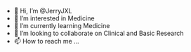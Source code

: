 - 👋 Hi, I’m @JerryJXL
- 👀 I’m interested in Medicine
- 🌱 I’m currently learning Medicine
- 💞️ I’m looking to collaborate on Clinical and Basic Research
- 📫 How to reach me ...

<!---
JerryJXL/JerryJXL is a ✨ special ✨ repository because its `README.md` (this file) appears on your GitHub profile.
You can click the Preview link to take a look at your changes.
--->
